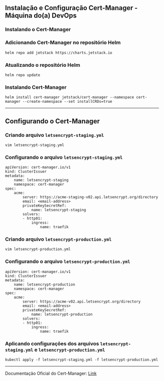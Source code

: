 ## **Instalação e Configuração Cert-Manager - Máquina do(a) DevOps**

### Instalando o Cert-Manager

### Adicionando Cert-Manager no repositório Helm

```shell
helm repo add jetstack https://charts.jetstack.io
```

### Atualizando o repositório Helm

```shell
helm repo update
```

### Instalando Cert-Manager

```shell
helm install cert-manager jetstack/cert-manager --namespace cert-manager --create-namespace --set installCRDs=true
```

---

## **Configurando o Cert-Manager**

### Criando arquivo `letsencrypt-staging.yml`

```shell
vim letsencrypt-staging.yml
```

### Configurando o arquivo `letsencrypt-staging.yml`

```shell
apiVersion: cert-manager.io/v1
kind: ClusterIssuer
metadata:
    name: letsencrypt-staging
    namespace: cert-manager
spec:
    acme:
        server: https://acme-staging-v02.api.letsencrypt.org/directory
        email: <email-address>
        privateKeySecretRef:
            name: letsencrypt-staging
        solvers:
        - http01:
            ingress:
                name: traefik
```

### Criando arquivo `letsencrypt-production.yml`

```shell
vim letsencrypt-production.yml
```

### Configurando o arquivo `letsencrypt-production.yml`

```shell
apiVersion: cert-manager.io/v1
kind: ClusterIssuer
metadata:
    name: letsencrypt-production
    namespace: cert-manager
spec:
    acme:
        server: https://acme-v02.api.letsencrypt.org/directory
        email: <email-address>
        privateKeySecretRef:
            name: letsencrypt-production
        solvers:
        - http01:
            ingress:
                name: traefik
```

### Aplicando configurações dos arquivos `letsencrypt-staging.yml` e `letsencrypt-production.yml`

```
kubectl apply -f letsencrypt-staging.yml -f letsencrypt-production.yml
```

---

Documentação Oficial do Cert-Manager: [Link](https://cert-manager.io/docs/)
